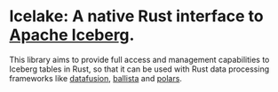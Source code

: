 # Icelake: A native Rust interface to [Apache Iceberg](https://iceberg.apache.org/).

This library aims to provide full access and management capabilities to Iceberg tables
in Rust, so that it can be used with Rust data processing frameworks like 
[datafusion](https://github.com/apache/arrow-datafusion),
[ballista](https://github.com/apache/arrow-ballista) and
[polars](https://github.com/pola-rs/polars).
